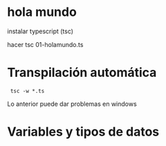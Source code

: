 # hola mundo

instalar typescript (tsc)

hacer tsc 01-holamundo.ts

# Transpilación automática

```
 tsc -w *.ts
 ```

 Lo anterior puede dar problemas en windows

 # Variables y tipos de datos

